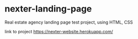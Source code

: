 # nexter-landing-page
Real estate agency landing page test project, using HTML, CSS 

link to project
https://nexter-website.herokuapp.com/
